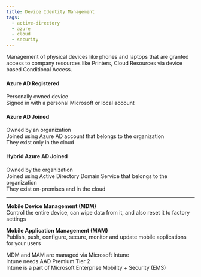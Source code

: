 ```yaml
---
title: Device Identity Management
tags:
  - active-directory
  - azure
  - cloud
  - security
---
```


Management of physical devices like phones and laptops that are granted access to company resources like Printers, Cloud Resources via device based Conditional Access.

#### Azure AD Registered
Personally owned device  
Signed in with a personal Microsoft or local account

#### Azure AD Joined
Owned by an organization  
Joined using Azure AD account that belongs to the organization  
They exist only in the cloud

#### Hybrid Azure AD Joined
Owned by the organization  
Joined using Active Directory Domain Service that belongs to the organization  
They exist on-premises and in the cloud

---

**Mobile Device Management (MDM)**  
Control the entire device, can wipe data from it, and also reset it to factory settings

**Mobile Application Management (MAM)**  
Publish, push, configure, secure, monitor and update mobile applications for your users

MDM and MAM are managed via Microsoft Intune  
Intune needs AAD Premium Tier 2  
Intune is a part of Microsoft Enterprise Mobility + Security (EMS)